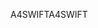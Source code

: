 <span data-ttu-id="953f4-101">A4SWIFT</span><span class="sxs-lookup"><span data-stu-id="953f4-101">A4SWIFT</span></span>